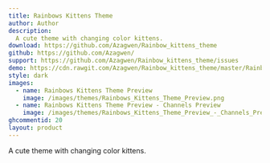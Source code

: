 ```yaml
---
title: Rainbows Kittens Theme
author: Author
description:
  A cute theme with changing color kittens.
download: https://github.com/Azagwen/Rainbow_kittens_theme
github: https://github.com/Azagwen/
support: https://github.com/Azagwen/Rainbow_kittens_theme/issues
demo: https://cdn.rawgit.com/Azagwen/Rainbow_kittens_theme/master/Rainbow_kittens_V0.1.2.theme.css
style: dark
images:
  - name: Rainbows Kittens Theme Preview
    image: /images/themes/Rainbows_Kittens_Theme_Preview.png
  - name: Rainbows Kittens Theme Preview - Channels Preview
    image: /images/themes/Rainbows_Kittens_Theme_Preview_-_Channels_Preview.png
ghcommentid: 20
layout: product
---
```

A cute theme with changing color kittens.